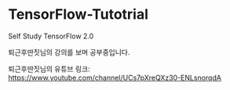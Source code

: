 # TensorFlow-Tutotrial
Self Study TensorFlow 2.0

퇴근후딴짓님의 강의를 보며 공부중입니다.

퇴근후딴짓님의 유튜브 링크: https://www.youtube.com/channel/UCs7pXreQXz30-ENLsnorqdA 
